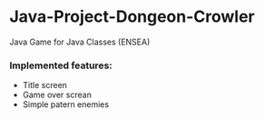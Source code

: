 # Java-Project-Dongeon-Crowler
Java Game for Java Classes (ENSEA)

### Implemented features:
- Title screen
- Game over screan
- Simple patern enemies
